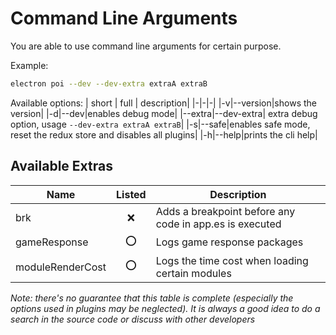 # Command Line Arguments

You are able to use command line arguments for certain purpose.

Example:
```sh
electron poi --dev --dev-extra extraA extraB
```

Available options:
| short | full | description|
|-|-|-|
|-v|--version|shows the version|
|-d|--dev|enables debug mode|
|--extra|--dev-extra| extra debug option, usage `--dev-extra extraA extraB`|
|-s|--safe|enables safe mode, reset the redux store and disables all plugins|
|-h|--help|prints the cli help|


## Available Extras

| Name | Listed | Description |
|------|:------:|-------------|
| brk              | ❌ | Adds a breakpoint before any code in app.es is executed |
| gameResponse     | ⭕️ | Logs game response packages|
| moduleRenderCost | ⭕️ | Logs the time cost when loading certain modules |
_Note: there's no guarantee that this table is complete (especially the options used in plugins may be neglected). It is always a good idea to do a search in the source code or discuss with other developers_
